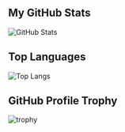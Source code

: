 ## My GitHub Stats
![GitHub Stats](https://github-readme-stats.vercel.app/api?username=claudioemmanuel&show_icons=true&theme=)

## Top Languages
![Top Langs](https://github-readme-stats.vercel.app/api/top-langs/?username=claudioemmanuel&layout=compact&theme=)

## GitHub Profile Trophy
![trophy](https://github-profile-trophy.vercel.app/?username=claudioemmanuel&theme=)
